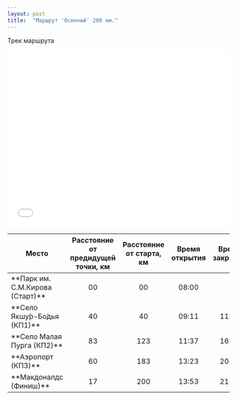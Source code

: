 ```yaml
---
layout: post
title:  "Маршрут 'Осенний' 200 км."
---
```


Трек маршрута

<iframe class="gpsies" src="//www.gpsies.com/mapOnly.do?fileId=gctcsqinkhhtnqyp" width="100%" height="400" frameborder="0" scrolling="no" marginheight="0" marginwidth="0"></iframe>

<table>
<thead>
<colgroup>
<col width="35%" />
</colgroup>
<tr class="header">
<th align="center">Место</th>
<th align="center">Расстояние от предидущей точки, км</th>
<th align="center">Расстояние от старта, км</th>  
<th align="center">Время открытия</th>  
<th align="center">Время закрытия</th>  
</tr>
</thead>
<tbody>
<tr>
<td markdown="span">**Парк им. С.М.Кирова (Старт)**</td>
<td markdown="span" align="center">00</td>
<td markdown="span" align="center">00</td>
<td markdown="span" align="center">08:00</td>
<td markdown="span" align="center"> </td>
</tr>
<tr>
<td markdown="span">**Село Якшу́р-Бо́дья (КП1)**</td>
<td markdown="span" align="center">40</td>
<td markdown="span" align="center">40</td>
<td markdown="span" align="center">09:11</td>
<td markdown="span" align="center">11:00</td>
</tr>
<tr>
<td markdown="span">**Село Малая Пурга (КП2)**</td>
<td markdown="span" align="center">83</td>
<td markdown="span" align="center">123</td>
<td markdown="span" align="center">11:37</td>
<td markdown="span" align="center">16:12</td>
</tr>
<tr>
<td markdown="span">**Аэропорт (КП3)**</td>
<td markdown="span" align="center">60</td>
<td markdown="span" align="center">183</td>
<td markdown="span" align="center">13:23</td>
<td markdown="span" align="center">20:12</td>
</tr>
<tr>
<td markdown="span">**Макдоналдс  (Финиш)**</td>
<td markdown="span" align="center">17</td>
<td markdown="span" align="center">200</td>
<td markdown="span" align="center">13:53</td>
<td markdown="span" align="center">21:30</td>
</tr>
</tbody>
</table>
